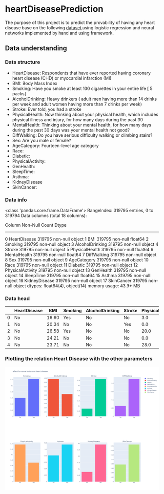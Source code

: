 # heartDiseasePrediction

The purpose of this project is to predict the provability of having any heart disease base on the following [dataset ](https://www.kaggle.com/code/ahmedsta/heart-disease-prediction/data) using logistic regression and neural networks implemented by hand and using framework.

## Data understanding

### Data structure

* HeartDisease: Respondents that have ever reported having coronary heart disease (CHD) or myocardial infarction (MI)
* BMI: Body Mass Index
* Smoking: Have you smoke at least 100 cigarettes in your entire life [ 5 packs]
* AlcoholDrinking: Heavy drinkers ( adult men having more than 14 drinks per week and adult women having more than 7 drinks per week)
* Stroke: Ever told, you had a stroke
* PhysicalHealth: Now thinking about your physical health, which includes physical illness and injury, for how many days during the past 30
* MentalHealth: Thinking about your mental health, for how many days during the past 30 days was your mental health not good?
* DiffWalking: Do you have serious difficulty walking or climbing stairs?
* Sex: Are you male or female?
* AgeCategory: Fourteen-level age category
* Race:
* Diabetic:
* PhysicalActivity:
* GenHealth:
* SleepTime:
* Asthma:
* KidneyDisease
* SkinCancer:

### Data info

<class 'pandas.core.frame.DataFrame'>
RangeIndex: 319795 entries, 0 to 319794
Data columns (total 18 columns):

Column            Non-Null Count   Dtype

---

 0   HeartDisease      319795 non-null  object
 1   BMI               319795 non-null  float64
 2   Smoking           319795 non-null  object
 3   AlcoholDrinking   319795 non-null  object
 4   Stroke            319795 non-null  object
 5   PhysicalHealth    319795 non-null  float64
 6   MentalHealth      319795 non-null  float64
 7   DiffWalking       319795 non-null  object
 8   Sex               319795 non-null  object
 9   AgeCategory       319795 non-null  object
 10  Race              319795 non-null  object
 11  Diabetic          319795 non-null  object
 12  PhysicalActivity  319795 non-null  object
 13  GenHealth         319795 non-null  object
 14  SleepTime         319795 non-null  float64
 15  Asthma            319795 non-null  object
 16  KidneyDisease     319795 non-null  object
 17  SkinCancer        319795 non-null  object
dtypes: float64(4), object(14)
memory usage: 43.9+ MB

### Data head

|   | HeartDisease | BMI   | Smoking | AlcoholDrinking | Stroke | PhysicalHealth | MentalHealth | DiffWalking | Sex    | AgeCategory | Race  | Diabetic | PhysicalActivity | GenHealth | SleepTime | Asthma | KidneyDisease | SkinCancer |
| - | ------------ | ----- | ------- | --------------- | ------ | -------------- | ------------ | ----------- | ------ | ----------- | ----- | -------- | ---------------- | --------- | --------- | ------ | ------------- | ---------- |
| 0 | No           | 16.60 | Yes     | No              | No     | 3.0            | 30.0         | No          | Female | 55-59       | White | Yes      | Yes              | Very good | 5.0       | Yes    | No            | Yes        |
| 1 | No           | 20.34 | No      | No              | Yes    | 0.0            | 0.0          | No          | Female | 80 or older | White | No       | Yes              | Very good | 7.0       | No     | No            | No         |
| 2 | No           | 26.58 | Yes     | No              | No     | 20.0           | 30.0         | No          | Male   | 65-69       | White | Yes      | Yes              | Fair      | 8.0       | Yes    | No            | No         |
| 3 | No           | 24.21 | No      | No              | No     | 0.0            | 0.0          | No          | Female | 75-79       | White | No       | No               | Good      | 6.0       | No     | No            | Yes        |
| 4 | No           | 23.71 | No      | No              | No     | 28.0           | 0.0          | Yes         | Female | 40-44       | White | No       | Yes              | Very good | 8.0       | No     | No            | No         |

### Plotting the relation Heart Disease with the other parameters

<img src="./images/dataVs.png">
